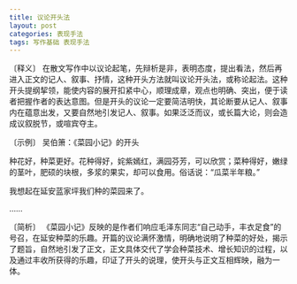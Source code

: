 ```yaml
---
title: 议论开头法
layout: post
categories: 表现手法
tags: 写作基础 表现手法
---
```


〔释义〕 在散文写作中以议论起笔，先辩析是非，表明态度，提出看法，然后再进入正文的记人、叙事、抒情，这种开头方法就叫议论开头法，或称论起法。这种开头提纲挈领，能使内容的展开扣紧中心，顺理成章，观点也明确、突出，便于读者把握作者的表达意图。但是开头的议论一定要简洁明快，其论断要从记人、叙事内在蕴意出发，又要自然地引发记人、叙事。如果泛泛而议，或长篇大论，则会造成议叙脱节，或喧宾夺主。

〔示例〕 吴伯箫：《菜园小记》的开头

种花好，种菜更好。花种得好，姹紫嫣红，满园芬芳，可以欣赏；菜种得好，嫩绿的茎叶，肥硕的块根，多浆的果实，却可以食用。俗话说：“瓜菜半年粮。”

我想起在延安蓝家坪我们种的菜园来了。

……

〔简析〕 《菜园小记》反映的是作者们响应毛泽东同志“自己动手，丰衣足食”的号召，在延安种菜的乐趣。开篇的议论满怀激情，明确地说明了种菜的好处，揭示了题旨，自然地引发了正文，正文具体交代了学会种菜技术、增长知识的过程，以及通过丰收所获得的乐趣，印证了开头的说理，使开头与正文互相辉映，融为一体。 